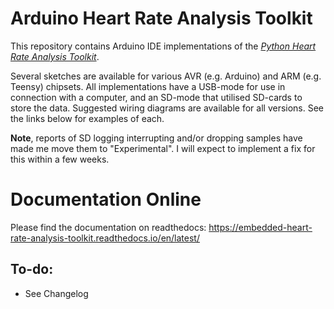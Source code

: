 # Arduino Heart Rate Analysis Toolkit

This repository contains Arduino IDE implementations of the [*Python Heart Rate Analysis Toolkit*](https://python-heart-rate-analysis-toolkit.readthedocs.io/en/latest/).

Several sketches are available for various AVR (e.g. Arduino) and ARM (e.g. Teensy) chipsets. All implementations have a USB-mode for use in connection with a computer, and an SD-mode that utilised SD-cards to store the data. Suggested wiring diagrams are available for all versions. See the links below for examples of each.

**Note**, reports of SD logging interrupting and/or dropping samples have made me move them to "Experimental". I will expect to implement a fix for this within a few weeks.

# Documentation Online
Please find the documentation on readthedocs:
https://embedded-heart-rate-analysis-toolkit.readthedocs.io/en/latest/



## To-do:
- See Changelog
